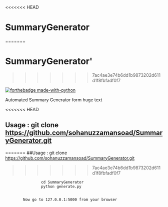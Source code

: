
<<<<<<< HEAD
# SummaryGenerator
=======
# SummaryGenerator'
>>>>>>> 7ac4ae3e74b6dd1b9873202d611d1f8fbfadf0f7


[![forthebadge made-with-python](http://ForTheBadge.com/images/badges/made-with-python.svg)](https://www.python.org/)


Automated Summary Generator form huge text

<<<<<<< HEAD
## Usage : git clone https://github.com/sohanuzzamansoad/SummaryGenerator.git
=======
##Usage : git clone https://github.com/sohanuzzamansoad/SummaryGenerator.git
>>>>>>> 7ac4ae3e74b6dd1b9873202d611d1f8fbfadf0f7

                    cd SummaryGenerator
                    python generate.py


            Now go to 127.0.0.1:5000 from your browser 
